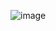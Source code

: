 ![image](https://user-images.githubusercontent.com/63789702/187577708-761414cf-78ec-431a-899f-46ca10d1b1db.png)
